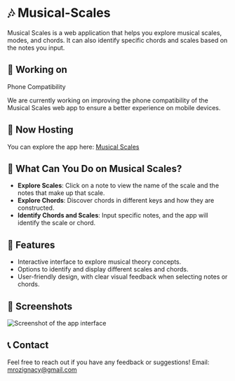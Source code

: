 # 🎶 Musical-Scales

Musical Scales is a web application that helps you explore musical scales, modes, and chords. It can also identify specific chords and scales based on the notes you input.

## 📱 Working on
Phone Compatibility

We are currently working on improving the phone compatibility of the Musical Scales web app to ensure a better experience on mobile devices.

## 🚀 Now Hosting

You can explore the app here: [Musical Scales](https://mrigi.pythonanywhere.com/)

## 🎵 What Can You Do on Musical Scales?

- **Explore Scales**: Click on a note to view the name of the scale and the notes that make up that scale.
- **Explore Chords**: Discover chords in different keys and how they are constructed.
- **Identify Chords and Scales**: Input specific notes, and the app will identify the scale or chord.

## 🎨 Features

- Interactive interface to explore musical theory concepts.
- Options to identify and display different scales and chords.
- User-friendly design, with clear visual feedback when selecting notes or chords.

## 📸 Screenshots

![Screenshot of the app interface](https://github.com/user-attachments/assets/2eba76e9-eee9-494c-8c41-dce7cb5f5515)

## 📞 Contact
Feel free to reach out if you have any feedback or suggestions!
Email: mrozignacy@gmail.com

